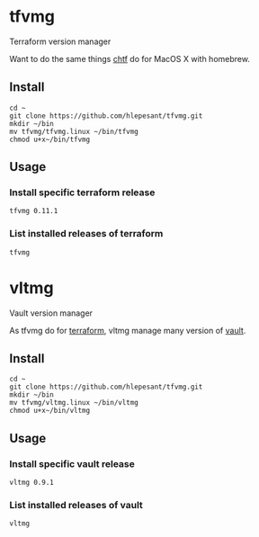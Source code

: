# tfvmg

Terraform version manager

Want to do the same things [chtf](https://github.com/Yleisradio/homebrew-terraforms) do for MacOS X with homebrew.

## Install

```shell
cd ~
git clone https://github.com/hlepesant/tfvmg.git
mkdir ~/bin
mv tfvmg/tfvmg.linux ~/bin/tfvmg
chmod u+x~/bin/tfvmg
```

## Usage

### Install specific terraform release
```shell
tfvmg 0.11.1
```

### List installed releases of terraform
```shell
tfvmg
```

# vltmg

Vault version manager

As tfvmg do for [terraform](https://www.terraform.io/), vltmg manage many version of [vault](https://www.vaultproject.io/).

## Install

```shell
cd ~
git clone https://github.com/hlepesant/tfvmg.git
mkdir ~/bin
mv tfvmg/vltmg.linux ~/bin/vltmg
chmod u+x~/bin/vltmg
```

## Usage

### Install specific vault release
```shell
vltmg 0.9.1
```

### List installed releases of vault
```shell
vltmg
```
